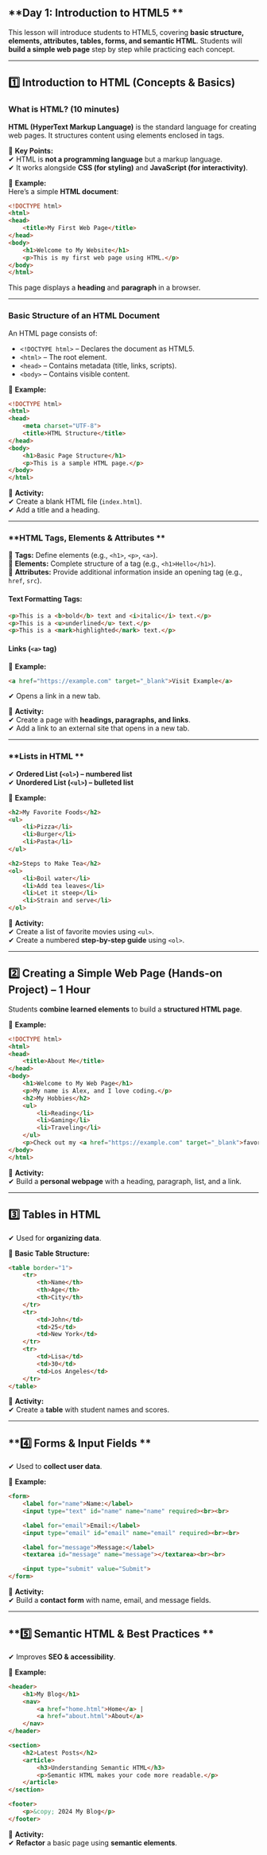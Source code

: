 ## **Day 1: Introduction to HTML5 **  

This lesson will introduce students to HTML5, covering **basic structure, elements, attributes, tables, forms, and semantic HTML**. Students will **build a simple web page** step by step while practicing each concept.  

---

## **1️⃣ Introduction to HTML (Concepts & Basics)**  

### **What is HTML? (10 minutes)**  
**HTML (HyperText Markup Language)** is the standard language for creating web pages. It structures content using elements enclosed in tags.  

📌 **Key Points:**  
✔ HTML is **not a programming language** but a markup language.  
✔ It works alongside **CSS (for styling)** and **JavaScript (for interactivity)**.  

📌 **Example:**  
Here’s a simple **HTML document**:  
```html
<!DOCTYPE html>
<html>
<head>
    <title>My First Web Page</title>
</head>
<body>
    <h1>Welcome to My Website</h1>
    <p>This is my first web page using HTML.</p>
</body>
</html>
```
This page displays a **heading** and **paragraph** in a browser.  

---

### **Basic Structure of an HTML Document**  
An HTML page consists of:  
- `<!DOCTYPE html>` – Declares the document as HTML5.  
- `<html>` – The root element.  
- `<head>` – Contains metadata (title, links, scripts).  
- `<body>` – Contains visible content.  

📌 **Example:**  
```html
<!DOCTYPE html>
<html>
<head>
    <meta charset="UTF-8">
    <title>HTML Structure</title>
</head>
<body>
    <h1>Basic Page Structure</h1>
    <p>This is a sample HTML page.</p>
</body>
</html>
```
📝 **Activity:**  
✔ Create a blank HTML file (`index.html`).  
✔ Add a title and a heading.  

---

### **HTML Tags, Elements & Attributes **  
📌 **Tags:** Define elements (e.g., `<h1>`, `<p>`, `<a>`).  
📌 **Elements:** Complete structure of a tag (e.g., `<h1>Hello</h1>`).  
📌 **Attributes:** Provide additional information inside an opening tag (e.g., `href`, `src`).  

#### **Text Formatting Tags:**  
```html
<p>This is a <b>bold</b> text and <i>italic</i> text.</p>
<p>This is a <u>underlined</u> text.</p>
<p>This is a <mark>highlighted</mark> text.</p>
```

#### **Links (`<a>` tag)**  
📌 **Example:**  
```html
<a href="https://example.com" target="_blank">Visit Example</a>
```
✔ Opens a link in a new tab.  

📝 **Activity:**  
✔ Create a page with **headings, paragraphs, and links**.  
✔ Add a link to an external site that opens in a new tab.  

---

### **Lists in HTML **  
✔ **Ordered List (`<ol>`) – numbered list**  
✔ **Unordered List (`<ul>`) – bulleted list**  

📌 **Example:**  
```html
<h2>My Favorite Foods</h2>
<ul>
    <li>Pizza</li>
    <li>Burger</li>
    <li>Pasta</li>
</ul>

<h2>Steps to Make Tea</h2>
<ol>
    <li>Boil water</li>
    <li>Add tea leaves</li>
    <li>Let it steep</li>
    <li>Strain and serve</li>
</ol>
```
📝 **Activity:**  
✔ Create a list of favorite movies using `<ul>`.  
✔ Create a numbered **step-by-step guide** using `<ol>`.  

---

## **2️⃣ Creating a Simple Web Page (Hands-on Project) – 1 Hour**  
Students **combine learned elements** to build a **structured HTML page**.  

📌 **Example:**  
```html
<!DOCTYPE html>
<html>
<head>
    <title>About Me</title>
</head>
<body>
    <h1>Welcome to My Web Page</h1>
    <p>My name is Alex, and I love coding.</p>
    <h2>My Hobbies</h2>
    <ul>
        <li>Reading</li>
        <li>Gaming</li>
        <li>Traveling</li>
    </ul>
    <p>Check out my <a href="https://example.com" target="_blank">favorite website</a>.</p>
</body>
</html>
```
📝 **Activity:**  
✔ Build a **personal webpage** with a heading, paragraph, list, and a link.  

---

## **3️⃣ Tables in HTML**  
✔ Used for **organizing data**.  

📌 **Basic Table Structure:**  
```html
<table border="1">
    <tr>
        <th>Name</th>
        <th>Age</th>
        <th>City</th>
    </tr>
    <tr>
        <td>John</td>
        <td>25</td>
        <td>New York</td>
    </tr>
    <tr>
        <td>Lisa</td>
        <td>30</td>
        <td>Los Angeles</td>
    </tr>
</table>
```
📝 **Activity:**  
✔ Create a **table** with student names and scores.  

---

## **4️⃣ Forms & Input Fields **  
✔ Used to **collect user data**.  

📌 **Example:**  
```html
<form>
    <label for="name">Name:</label>
    <input type="text" id="name" name="name" required><br><br>

    <label for="email">Email:</label>
    <input type="email" id="email" name="email" required><br><br>

    <label for="message">Message:</label>
    <textarea id="message" name="message"></textarea><br><br>

    <input type="submit" value="Submit">
</form>
```
📝 **Activity:**  
✔ Build a **contact form** with name, email, and message fields.  

---

## **5️⃣ Semantic HTML & Best Practices **  
✔ Improves **SEO & accessibility**.  

📌 **Example:**  
```html
<header>
    <h1>My Blog</h1>
    <nav>
        <a href="home.html">Home</a> |
        <a href="about.html">About</a>
    </nav>
</header>

<section>
    <h2>Latest Posts</h2>
    <article>
        <h3>Understanding Semantic HTML</h3>
        <p>Semantic HTML makes your code more readable.</p>
    </article>
</section>

<footer>
    <p>&copy; 2024 My Blog</p>
</footer>
```
📝 **Activity:**  
✔ **Refactor** a basic page using **semantic elements**.  
